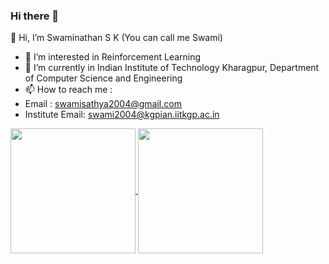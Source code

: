 ### Hi there 👋
 👋 Hi, I’m Swaminathan S K (You can call me Swami)
- 👀 I’m interested in Reinforcement Learning
- 🌱 I’m currently in Indian Institute of Technology Kharagpur, Department of Computer Science and Engineering
- 📫 How to reach me :
-   Email : swamisathya2004@gmail.com
-   Institute Email: swami2004@kgpian.iitkgp.ac.in
<a href="https://github.com/anuraghazra/github-readme-stats">
  <img height=200 align="center" src="https://github-readme-stats.vercel.app/api?username=SwaminathanSK&bg_color=00000000" />
</a>
<a href="https://github.com/anuraghazra/convoychat">
  <img height=200 align="center" src="https://github-readme-stats.vercel.app/api/top-langs/?username=SwaminathanSK&layout=donut&bg_color=00000000" />
</a>

<!--
**SwaminathanSK/SwaminathanSK** is a ✨ _special_ ✨ repository because its `README.md` (this file) appears on your GitHub profile.

Here are some ideas to get you started:

- 🔭 I’m currently working on ...
- 🌱 I’m currently learning ...
- 👯 I’m looking to collaborate on ...
- 🤔 I’m looking for help with ...
- 💬 Ask me about ...
- 📫 How to reach me: ...
- 😄 Pronouns: ...
- ⚡ Fun fact: ...
-->
